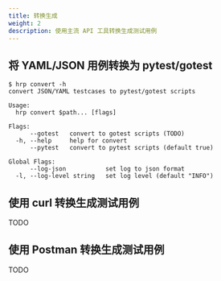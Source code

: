 ```yaml
---
title: 转换生成
weight: 2
description: 使用主流 API 工具转换生成测试用例
---
```


## 将 YAML/JSON 用例转换为 pytest/gotest

```text
$ hrp convert -h
convert JSON/YAML testcases to pytest/gotest scripts

Usage:
  hrp convert $path... [flags]

Flags:
      --gotest   convert to gotest scripts (TODO)
  -h, --help     help for convert
      --pytest   convert to pytest scripts (default true)

Global Flags:
      --log-json           set log to json format
  -l, --log-level string   set log level (default "INFO")
```

## 使用 curl 转换生成测试用例

TODO

## 使用 Postman 转换生成测试用例

TODO
